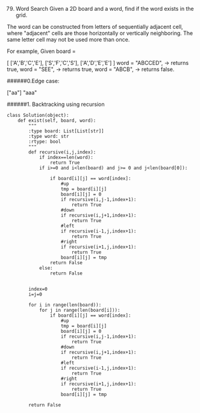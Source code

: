 79. Word Search 
Given a 2D board and a word, find if the word exists in the grid.

The word can be constructed from letters of sequentially adjacent cell, where "adjacent" cells are those horizontally or vertically neighboring. The same letter cell may not be used more than once.

For example,
Given board =

[
  ['A','B','C','E'],
  ['S','F','C','S'],
  ['A','D','E','E']
]
word = "ABCCED", -> returns true,
word = "SEE", -> returns true,
word = "ABCB", -> returns false.

######0.Edge case:

["aa"]
"aaa"

######1. Backtracking using recursion

```
class Solution(object):
    def exist(self, board, word):
        """
        :type board: List[List[str]]
        :type word: str
        :rtype: bool
        """
        def recursive(i,j,index):
            if index==len(word):
                return True
            if i>=0 and i<len(board) and j>= 0 and j<len(board[0]):
                
                if board[i][j] == word[index]:
                    #up
                    tmp = board[i][j]
                    board[i][j] = 0
                    if recursive(i,j-1,index+1):
                        return True
                    #down
                    if recursive(i,j+1,index+1):
                        return True
                    #left
                    if recursive(i-1,j,index+1):
                        return True
                    #right
                    if recursive(i+1,j,index+1):
                        return True
                    board[i][j] = tmp
                return False
            else:
                return False
                    
            
        index=0
        i=j=0

        for i in range(len(board)):
            for j in range(len(board[i])):
                if board[i][j] == word[index]:
                    #up
                    tmp = board[i][j]
                    board[i][j] = 0
                    if recursive(i,j-1,index+1):
                        return True
                    #down
                    if recursive(i,j+1,index+1):
                        return True
                    #left
                    if recursive(i-1,j,index+1):
                        return True
                    #right
                    if recursive(i+1,j,index+1):
                        return True
                    board[i][j] = tmp
                
        return False
```